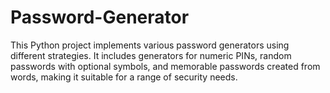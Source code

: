# Password-Generator
This Python project implements various password generators using different strategies. It includes generators for numeric PINs, random passwords with optional symbols, and memorable passwords created from words, making it suitable for a range of security needs.

